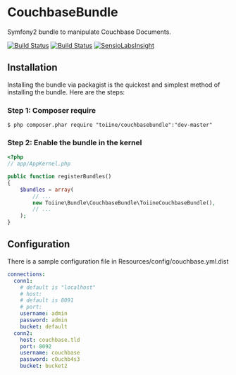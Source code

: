 CouchbaseBundle
===============

Symfony2 bundle to manipulate Couchbase Documents.

[![Build Status](https://travis-ci.org/toiine/CouchbaseBundle.png?branch=master)](https://travis-ci.org/toiine/CouchbaseBundle) [![Build Status](https://travis-ci.org/toiine/CouchbaseBundle.png?branch=develop)](https://travis-ci.org/toiine/CouchbaseBundle) [![SensioLabsInsight](https://insight.sensiolabs.com/projects/aed516f2-7cab-4fcb-a93a-e435a126a0a9/mini.png)](https://insight.sensiolabs.com/projects/aed516f2-7cab-4fcb-a93a-e435a126a0a9)

## Installation

Installing the bundle via packagist is the quickest and simplest method of installing the bundle. Here are the steps:

### Step 1: Composer require

    $ php composer.phar require "toiine/couchbasebundle":"dev-master"

### Step 2: Enable the bundle in the kernel
```php
<?php
// app/AppKernel.php

public function registerBundles()
{
    $bundles = array(
        // ...
        new Toiine\Bundle\CouchbaseBundle\ToiineCouchbaseBundle(),
        // ...
    );
}
```

## Configuration

There is a sample configuration file in Resources/config/couchbase.yml.dist

```yml
connections:
  conn1:
    # default is "localhost"
    # host:
    # default is 8091
    # port:
    username: admin
    password: admin
    bucket: default
  conn2:
    host: couchbase.tld
    port: 8092
    username: couchbase
    password: cOuchb4s3
    bucket: bucket2
```
